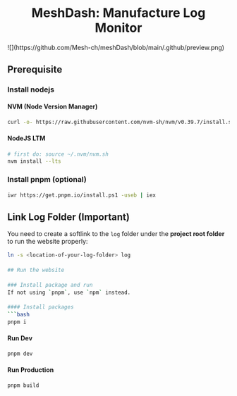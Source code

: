<h1 align="center">MeshDash: Manufacture Log Monitor</h1>
![](https://github.com/Mesh-ch/meshDash/blob/main/.github/preview.png)

## Prerequisite

### Install nodejs

#### NVM (Node Version Manager)

```bash
curl -o- https://raw.githubusercontent.com/nvm-sh/nvm/v0.39.7/install.sh | bash
```

#### NodeJS LTM

```bash
# first do: source ~/.nvm/nvm.sh
nvm install --lts
```

### Install pnpm (optional)

```bash
iwr https://get.pnpm.io/install.ps1 -useb | iex

```

## Link Log Folder (Important)

You need to create a softlink to the `log` folder under the **project root folder** to run the website properly:

````bash
ln -s <location-of-your-log-folder> log

## Run the website

### Install package and run
If not using `pnpm`, use `npm` instead.

#### Install packages
```bash
pnpm i
````

#### Run Dev

```bash
pnpm dev
```

#### Run Production

```bash
pnpm build
```
